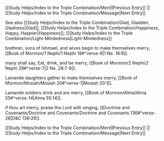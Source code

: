 [[Study Helps/Index to the Triple Combination/Merit|Previous Entry]]  ||  [[Study Helps/Index to the Triple Combination/Message|Next Entry]]

 See also [[Study Helps/Index to the Triple Combination/Glad, Gladden, Gladness|Glad]]; [[Study Helps/Index to the Triple Combination/Happiness, Happy, Happier|Happiness]]; [[Study Helps/Index to the Triple Combination/Light-Mindedness|Light-Mindedness]]

 brethren, sons of Ishmael, and wives begin to make themselves merry, [[Book of Mormon/1 Nephi/1 Nephi 18#^verse-9|1 Ne. 18:9]].

 many shall say, Eat, drink, and be merry, [[Book of Mormon/2 Nephi/2 Nephi 28#^verse-7|2 Ne. 28:7-8]].

 Lamanite daughters gather to make themselves merry, [[Book of Mormon/Mosiah/Mosiah 20#^verse-1|Mosiah 20:1]].

 Lamanite soldiers drink and are merry, [[Book of Mormon/Alma/Alma 55#^verse-14|Alma 55:14]].

 if thou art merry, praise the Lord with singing, [[Doctrine and Covenants/Doctrine and Covenants/Doctrine and Covenants 136#^verse-28|D&C 136:28]].

[[Study Helps/Index to the Triple Combination/Merit|Previous Entry]]  ||  [[Study Helps/Index to the Triple Combination/Message|Next Entry]]